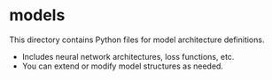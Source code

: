 # models

This directory contains Python files for model architecture definitions.

- Includes neural network architectures, loss functions, etc.
- You can extend or modify model structures as needed. 